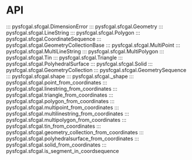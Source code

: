 # API

::: pysfcgal.sfcgal.DimensionError
::: pysfcgal.sfcgal.Geometry
::: pysfcgal.sfcgal.LineString
::: pysfcgal.sfcgal.Polygon
::: pysfcgal.sfcgal.CoordinateSequence
::: pysfcgal.sfcgal.GeometryCollectionBase
::: pysfcgal.sfcgal.MultiPoint
::: pysfcgal.sfcgal.MultiLineString
::: pysfcgal.sfcgal.MultiPolygon
::: pysfcgal.sfcgal.Tin
::: pysfcgal.sfcgal.Triangle
::: pysfcgal.sfcgal.PolyhedralSurface
::: pysfcgal.sfcgal.Solid
::: pysfcgal.sfcgal.GeometryCollection
::: pysfcgal.sfcgal.GeometrySequence
::: pysfcgal.sfcgal.shape
::: pysfcgal.sfcgal._shape
::: pysfcgal.sfcgal.point_from_coordinates
::: pysfcgal.sfcgal.linestring_from_coordinates
::: pysfcgal.sfcgal.triangle_from_coordinates
::: pysfcgal.sfcgal.polygon_from_coordinates
::: pysfcgal.sfcgal.multipoint_from_coordinates
::: pysfcgal.sfcgal.multilinestring_from_coordinates
::: pysfcgal.sfcgal.multipolygon_from_coordinates
::: pysfcgal.sfcgal.tin_from_coordinates
::: pysfcgal.sfcgal.geometry_collection_from_coordinates
::: pysfcgal.sfcgal.polyhedralsurface_from_coordinates
::: pysfcgal.sfcgal.solid_from_coordinates
::: pysfcgal.sfcgal.is_segment_in_coordsequence
